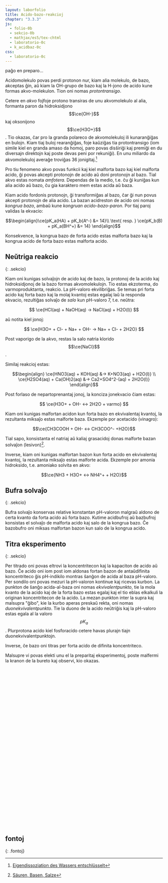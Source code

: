 ```yaml
---
layout: laborfolio
title: Acido-bazo-reakcioj
chapter: "3.3.3"
js:
  - folio-0b
  - sekcio-0b 
  - mathjax/es5/tex-chtml
  - laboratorio-0c
  - k_acidbaz-0c
css:
  - laboratorio-0c
---
```


paĝo en preparo...

<!--
https://www.vedantu.com/chemistry/acids-and-bases
https://www.chemieunterricht.de/dc2/wsu-grund/kap_14.htm
http://www.chem1.com/acad/webtut/aquatic/FallProt.html

eksperimentoj:

baksodo /natria bikarbonato) kun vinagro (vinagrcida/etila solvaĵo):
- https://en.wikipedia.org/wiki/Sodium_bicarbonate
CH3COOH(aq) + NaHCO3(s) -> CO2(g) + H2O(l) + NaCH3COO(aq)
?? koncizsa jonekvacio: HCO3-(aq) + H+(aq) -> CO2(g) +H2O(l)

videoj:
- https://www.youtube.com/watch?v=nd1wZkzegX8
- https://www.youtube.com/watch?v=GRUlE2850F0
- https://www.youtube.com/watch?v=Ow1VerS39l0
- https://www.youtube.com/watch?v=E4ba9X9IY_s

baksodo kun citronacido:
- https://www.youtube.com/watch?v=GAwNAD64wIA

solvaĵo de vinagracido:
CH3COOH ⇆ CH3COO- + H+

pH de 1 M (=1mol/l) CH3​COOH solvaĵo: 
// https://www.toppr.com/ask/question/what-is-the-ph-of-a-1-m-ch3coohsolutionkaof-acetic-acid-18-times105-kw/
pH=−log[H+]=−log(0.004243)=2.4


https://www.uibk.ac.at/organic/ag-kreutz/dateien/teil_3.pdf


titrado / titraj pH-kurboj:
https://studyflix.de/chemie/saure-base-titration-und-titrationskurve-1842

HCl + NaOH / acetacido + NaOH: https://www.youtube.com/watch?v=tc-cKeyjc8U (kaj referencitaj 2)

nocioj:
- korespondaj acido-bazo-paroj
- neŭtrigo
- ekvilibro
- titrado/ekvivalent-punkto
-->

Acidomolekulo povas perdi protonon nur, kiam alia molekulo, de bazo, akceptas ĝin, aŭ kiam la OH-grupo de bazo kaj la H-jono de acido kune formas akvo-molekulon. Tion oni nomas *protontransigo*.

Cetere en *akvo* fojfoje protono transiras de unu akvomolekulo al alia, formanta paron 
da hidroksidjono $$\ce{OH-}$$ kaj oksonijono $$\ce{H3O+}$$. Tio okazas, ĉar pro la granda polareco de akvomolekuloj ili kunaranĝiĝas en bulojn. Kiam tiaj buloj rearanĝiĝas, foje kaŭziĝas tia protontransigo (iom simile kiel en granda amaso da homoj, paro povas disŝiriĝi kaj premiĝi en du diversajn direktojn kaj poste devas peni por rekuniĝi).
En unu miliardo da akvomolekuloj averaĝe troviĝas 36 jonigitaj.[^sx1]

<!-- eble aldonu kalkulon de jonprodukto de akvo per mola maso kaj pH -->

Pro tiu fenomeno akvo povas funkcii kaj kiel malforta bazo kaj kiel malforta acido, ĝi povas akcepti protonojn de acido aŭ doni protonojn al bazo. Tial akvo estas nomata *amfotera*. Dependas de la medio, t.e. ĉu ĝi kuniĝas kun alia acido aŭ bazo, ĉu gia karaktero mem estas acida aŭ baza.

Kiam acido fordonis protonojn, ĝi transformiĝas al bazo, ĉar ĝi nun povus akcepti protonojn de alia acido. La bazan acidreston de acido oni nomas *kongrua bazo*, ambaŭ kune *kongruan acido-bazo-paron*. Por tiaj paroj validas la ekvacio:

$$\begin{align}\ce{pK_a(HA) + pK_b(A^-) &= 14}\\ 
\text{ resp. } \ce{pK_b(B) + pK_a(BH^+) &= 14} \end{align}$$

Konsekvence, la kongrua bazo de forta acido estas malforta bazo kaj la kongrua acido de forta bazo estas malforta acido.

## Neŭtriga reakcio
{: .sekcio}

Kiam oni kunigas solvaĵojn de acido kaj de bazo, la protonoj de la acido kaj hidroksidjonoj de la bazo formas akvomolekulojn. Tio estas ekzoterma, do varmoproduktanta, reakcio. La pH-valoro ekvilibriĝas. Se temas pri forta acido kaj forta bazo kaj la molaj kvantoj estas egalaj laŭ la responda ekvacio, rezultiĝas solvaĵo de *salo* kun pH-valoro 7, t.e. neŭtra:

$$ \ce{HCl(aq) + NaOH(aq) -> NaCl(aq) + H2O(l)} $$

aŭ notita kiel jonoj:

$$ \ce{H3O+ + Cl- + Na+ + OH- -> Na+ + Cl- + 2H2O} $$

Post vaporigo de la akvo, restas la salo natria klorido $$\ce{NaCl}$$.

Similaj reakcioj estas:

$$\begin{align} \ce{HNO3(aq) + KOH(aq) &-> K+NO3(aq) + H2O(l)} \\
 \ce{H2SO4(aq) + Ca(OH)2(aq) &-> Ca2+SO4^2-(aq) + 2H2O(l)} \end{align}$$

Post forlaso de nepartoprenantaj jonoj, la konciza jonekvacio ĉiam estas:

$$ \ce{H3O+ + OH- <-> 2H2O + varmo} $$


Kiam oni kunigas malfortan acidon kun forta bazo en ekvivalentaj kvantoj, la rezultanta miksaĵo estas malforte baza. Ekzemple por acetacido (vinagro):

$$\ce{CH3COOH + OH- <-> CH3COO^- +H2O}$$

Tial sapo, konsistanta el natriaj aŭ kaliaj grasacidoj donas malforte bazan solvaĵon (lesivon)[^cu1].

Inverse, kiam oni kunigas malfortan bazon kun forta acido en ekvivalentaj kvantoj, la rezultanta miksaĵo estas malforte acida. Ekzemple por amonia hidroksido, t.e. amoniako solvita en akvo:

$$\ce{NH3 + H3O+ <-> NH4^+ + H2O}$$

## Bufra solvaĵo
{: .sekcio}

<!-- 

https://chem.libretexts.org/Courses/University_of_Alberta_Augustana_Campus/AUCHE_110%3A_General_Chemistry_I_(Rempel)/06%3A_Buffers_and_Titrations/6.01%3A_Buffers
https://masterconceptsinchemistry.com/index.php/2018/09/09/how-do-you-calculate-the-ph-of-a-buffer-solution/ -->

Bufra solvaĵo konservas relative konstantan pH-valoron malgraŭ aldono de certa kvanto da forta acido aŭ forta bazo. Kutime acidbufroj aŭ bazbufroj konsistas el solvaĵo de malforta acido kaj salo de la kongrua bazo.  Ĉe bazobufro oni miksas malfortan bazon kun salo de la kongrua acido.

<!-- klarigu per malgranda modelo, kiel ekvilibro ŝoviĝas inter acido kaj salo konservante la pH-valoron...!? -->

## Titra eksperimento
{: .sekcio}

<!--
https://chem.libretexts.org/Courses/University_of_Alberta_Augustana_Campus/AUCHE_110%3A_General_Chemistry_I_(Rempel)/06%3A_Buffers_and_Titrations/6.02%3A_Acid-Base_Titrations
titrado de amoniako kun HCl: https://www.youtube.com/watch?v=cMHD8TGPWoA

titrado de citronacido kaj fosforacido:
https://chem.libretexts.org/Bookshelves/Analytical_Chemistry/Supplemental_Modules_(Analytical_Chemistry)/Analytical_Sciences_Digital_Library/Courseware/Chemical_Equilibrium/02_Text/02_Acid-Base_Chemistry/14_Titration_of_a_Polyprotic_Weak_Acid_with_Sodium_Hydroxide

fosforacido: 
https://www.kappenberg.com/experiments/ph/pdf-th/f06.pdf

sulfuracido:
https://studyflix.de/chemie/saure-base-titration-und-titrationskurve-1842

-->

<!--
acidoj:

HCl
H2SO4
H2CO3


bazoj:

NH3
NaOH
KOH
Ca(OH)2

reakcioj:

HCl + H2O <-> Cl- + H3O+
NH3 + H2O <-> NH4+ + OH-



-->

Per titrado oni povas eltrovi la koncentritecon kaj la kapaciton de acido aŭ bazo. Ĉe acido oni iom post iom aldonas fortan bazon de antaŭdifinita koncentriteco ĝis pH-indikilo montras ŝanĝon de acida al baza pH-valoro. Per sondilo oni povas mezuri la pH-valoron kontinue kaj ricevas kurbon. La punkton de ŝanĝo acida-al-baza oni nomas *ekvivalentpunkto*, tie la mola kvanto de la acido kaj de la forta bazo estas egalaj kaj el tio eblas elkalkuli la originan koncentritecon de la acido. 
La mezan punkton inter la supra kaj malsupra "ĝibo", kie la kurbo aperas preskaŭ rekta, oni nomas *duonekvivalentpunkto*. Tie la duono de la acido neŭtriĝis kaj la pH-valoro estas egala al la valoro $$pK_a$$.
Plurprotona acido kiel fosforacido cetere havas plurajn tiajn duonekvivalentpunktojn.

Inverse, ĉe bazo oni titras per forta acido de difinita koncentriteco.

Malsupre vi povas elekti unu el la preparitaj eksperimentoj, poste malfermi la kranon de la bureto kaj observi, kio okazas.

<script>

  const eksperimentoj = {
    e1: {nomo: "titri HCl (kun NaOH)", 
      acido: 1, s: "HCl", ml: 25, c: 0.1,
      s_b: "NaOH", ml_b: 50, c_b: 0.1},
    e2: {nomo: "titri CH₃COOH (kun NaOH)", 
      acido: 1, s: "CH3COOH", ml: 25, c: 0.1, 
      s_b: "NaOH", ml_b: 50, c_b: 0.1},
    e3: {nomo: "titri H₃PO₄ (kun NaOH)", 
      acido: 3, s: "H3PO4", ml: 17, c: 0.5, 
      s_b: "NaOH", ml_b: 50, c_b: 0.5},
    e4: {nomo: "titri NH₃ (kun HCl)", 
      acido: 0, s: "NH3", ml: 25, c: 0.1, 
      s_b: "HCl", ml_b: 50, c_b: 0.1}
  }

  let lab; // la laboratorio kaj iloj
  let bureto, flakono, sondilo, diagramo, eksperimento;
  const ALTO = 500;
  const LARĜO = 500;
  const X_FLAKONO = 380;


  function preparo() {
    flakono.enhavo(eksperimento.ml);
    bureto.fermu();
    bureto.enhavo(eksperimento.ml_b);
    diagramo.viŝu();
    // komenca valoro
    pH_mezuro();
  }

  function pH_mezuro() {
    // substanco en la flakono
    const s = eksperimento.s == "NaOH"? "OH-" : eksperimento.s;
    // substanco en la bureto
    const s_b = eksperimento.s_b == "NaOH"? "OH-" : eksperimento.s_b;

    // titrado de acido kun forta bazo diferencas de titradod e bazo kun forta acido
    let pH;
    if (eksperimento.acido == 1) {
      pH = AB.pH2_acido(
        { a: s, 
          c: eksperimento.c, 
          v: eksperimento.ml/1000 },
        { b: s_b, 
          c: eksperimento.c_b, 
          v: bureto.ml/1000 }
      );
    } else if (eksperimento.acido > 1) {
      valj = AB.acidtitrado_plurprotona(
        { a: s, 
          c: eksperimento.c, 
          v: eksperimento.ml/1000 },[bureto.ml/1000]);
      pH = valj[0];
    } else {
      pH = AB.pH2_bazo(
        { b: s, 
          c: eksperimento.c, 
          v: eksperimento.ml/1000 },
        { a: s_b, 
          c: eksperimento.c_b, 
          v: bureto.ml/1000 }
      );
    }

    if (pH > -10 && pH < 16) {
      sondilo.valoro(`pH ${pH.toFixed(1)}`);
      diagramo.punkto(bureto.ml,pH,LabPHIndikilo.pH_koloro(pH));
    } else {
      // evitu montri aparte vortojn NaN aŭ Infinity...
      sondilo.valoro('pH --');
    }
  }


  lanĉe(()=>{
    lab = new Laboratorio(ĝi("#eksperimento"),"fono",LARĜO,ALTO+10);
    // difinu gutojn
    lab.ero_smb("guto",3);

    // bureto supre
    bureto = Lab.bureto("bureto",100); // elfluo = 100ml, t.e. malplena
    lab.metu(bureto,{id: "supre", x:X_FLAKONO+5, y:ALTO-180});

    // sondilo meze
    sondilo = Lab.sondilo("pHsondilo",10,250,-4,"pH");
    lab.metu(sondilo,{id: "meze", x:X_FLAKONO+16, y:ALTO});

    // diagramo maldekstre
    diagramo = Lab.diagramo("pH-diagramo",
      {nomo: "ml", mrg: 10, min: 0, max: 50, i1: 1, i2: 5, i3: 10},
      {nomo: "pH", mrg: 10, min: 0, max: 14, i1: 1, i2: 7, i3: 14});
    diagramo.teksto(0,0,'0');
    diagramo.teksto(0,7,'7');
    diagramo.teksto(0,13,'13');
    diagramo.teksto(10,0,'10');
    diagramo.teksto(20,0,'20');
    diagramo.teksto(30,0,'30');
    diagramo.teksto(40,0,'40');
    lab.metu(diagramo,{id: "maldekstre", x:10, y:ALTO});

    // konusflakono malsupre
    flakono = Lab.konusflakono("flakono",25);
    lab.metu(flakono,{id: "malsupre", x:X_FLAKONO-30, y:ALTO});

    function fluo(fermu) {
      if (bureto.ml>=60) return; // bureto malplenigita!
      if (bureto.fermita()) return; // bureto estas (ĵus) fermita

      // por verŝgutoj ni bezonas la pinton de la bureto kaj la surfacon de la flakonenhavo
      const pinto = bureto.pinto();
      const surfaco = flakono.surfaco();
      lab.gutoj("gutoj","guto",7,pinto,surfaco,() => {
        const ms = 600;
        const ml = 0.5;

        // fluigu 1ml el la bureto
        bureto.elfluo(ml);
        if (fermu) {
          bureto.fermu();
        } else {
          prokrastu(() => fluo(false), ms);
        }

        // aldonu 1ml al flakonlikvo
        flakono.enfluo(ml);
        pH_mezuro();
      });
    }

    // klako al bureto elgutigu 1 ml
    lab.klak_reago(bureto.ujo(), () => {
      bureto.malfermu();
      fluo(true);
    });

    // klako sur krano malfermu aŭ fermu ĝin!
    lab.klak_reago(bureto.krano(), () => {
      if (bureto.fermita()) {
        bureto.malfermu();
        prokrastu(() => fluo(false), 500);
      } else {
        bureto.fermu();
        purigu_prokrastojn();
      }
    });

    //pH_mezuro();

    // butonoj por elekti eksperimenton
    const btn_w = 130, btn_h = 16;
    let btn_y = 10;

    for (eksp in eksperimentoj)
    {
      const nomo = eksperimentoj[eksp].nomo;
      const btn = lab.butono(nomo,-10,btn_y,btn_w,btn_h);
      btn.id = eksp;
      btn_y += 20;

      lab.klak_reago({g: btn},(btn) => {
        // forigu klason .premita de antaŭa butono...
        for (const b of ĉiuj("#eksperimento .butono")) {
          b.classList.remove("premita");
        }
        // montru nun elektitan substancon kaj butonon
        btn.g.classList.add("premita");
        // const subst = btn.g.textContent;
        eksperimento = eksperimentoj[btn.g.id];
        preparo();
      });
    }
  });
</script>

<svg id="eksperimento"
    version="1.1" 
    xmlns="http://www.w3.org/2000/svg" 
    xmlns:xlink="http://www.w3.org/1999/xlink" width="100%" viewBox="-10 -10 520 520">
 <style type="text/css">
    <![CDATA[
      .butono.premita rect {
        fill: #004b4b;
      }
    ]]>
  </style>
</svg>


## fontoj
{: .fontoj}

[^sx1]: [Eigendissoziation des Wassers entschlüsselt](https://www.scinexx.de/news/technik/eigendissoziation-des-wassers-entschluesselt/)
[^cu1]: [Säuren, Basen, Salze](https://www.chemieunterricht.de/dc2/wsu-grund/kap_14.htm)
